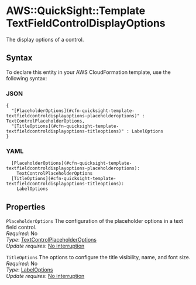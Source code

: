 # AWS::QuickSight::Template TextFieldControlDisplayOptions<a name="aws-properties-quicksight-template-textfieldcontroldisplayoptions"></a>

The display options of a control\.

## Syntax<a name="aws-properties-quicksight-template-textfieldcontroldisplayoptions-syntax"></a>

To declare this entity in your AWS CloudFormation template, use the following syntax:

### JSON<a name="aws-properties-quicksight-template-textfieldcontroldisplayoptions-syntax.json"></a>

```
{
  "[PlaceholderOptions](#cfn-quicksight-template-textfieldcontroldisplayoptions-placeholderoptions)" : TextControlPlaceholderOptions,
  "[TitleOptions](#cfn-quicksight-template-textfieldcontroldisplayoptions-titleoptions)" : LabelOptions
}
```

### YAML<a name="aws-properties-quicksight-template-textfieldcontroldisplayoptions-syntax.yaml"></a>

```
  [PlaceholderOptions](#cfn-quicksight-template-textfieldcontroldisplayoptions-placeholderoptions): 
    TextControlPlaceholderOptions
  [TitleOptions](#cfn-quicksight-template-textfieldcontroldisplayoptions-titleoptions): 
    LabelOptions
```

## Properties<a name="aws-properties-quicksight-template-textfieldcontroldisplayoptions-properties"></a>

`PlaceholderOptions`  <a name="cfn-quicksight-template-textfieldcontroldisplayoptions-placeholderoptions"></a>
The configuration of the placeholder options in a text field control\.  
*Required*: No  
*Type*: [TextControlPlaceholderOptions](aws-properties-quicksight-template-textcontrolplaceholderoptions.md)  
*Update requires*: [No interruption](https://docs.aws.amazon.com/AWSCloudFormation/latest/UserGuide/using-cfn-updating-stacks-update-behaviors.html#update-no-interrupt)

`TitleOptions`  <a name="cfn-quicksight-template-textfieldcontroldisplayoptions-titleoptions"></a>
The options to configure the title visibility, name, and font size\.  
*Required*: No  
*Type*: [LabelOptions](aws-properties-quicksight-template-labeloptions.md)  
*Update requires*: [No interruption](https://docs.aws.amazon.com/AWSCloudFormation/latest/UserGuide/using-cfn-updating-stacks-update-behaviors.html#update-no-interrupt)